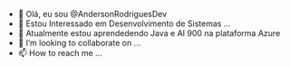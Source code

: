 - 👋 Olá, eu sou @AndersonRodriguesDev
- 👀 Estou Interessado em Desenvolvimento de Sistemas ...
- 🌱 Atualmente estou aprendedendo Java e AI 900 na plataforma Azure
- 💞️ I’m looking to collaborate on ...
- 📫 How to reach me ...

<!---
AndersonRodriguesDev/AndersonRodriguesDev is a ✨ special ✨ repository because its `README.md` (this file) appears on your GitHub profile.
You can click the Preview link to take a look at your changes.
--->
